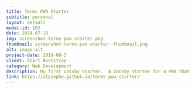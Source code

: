 ```yaml
---
title: Terms PWA Starter
subtitle: personal
layout: default
modal-id: 102
date: 2014-07-19
img: screenshot-terms-pwa-starter.png
thumbnail: screenshot-terms-pwa-starter--thumbnail.png
alt: image-alt
project-date: 2019-08-3
client: Start Bootstrap
category: Web Development
description: My first Gatsby Starter.  A Gatsby starter for a PWA that shows a list of terms and other details about the terms.
link: https://alpiepho.github.io/terms-pwa-starter/
---
```

